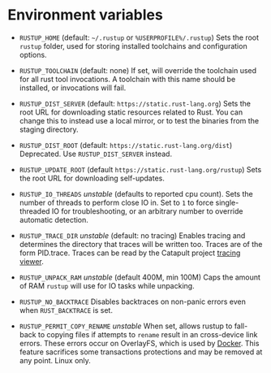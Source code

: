 # Environment variables

- `RUSTUP_HOME` (default: `~/.rustup` or `%USERPROFILE%/.rustup`) Sets the
  root `rustup` folder, used for storing installed toolchains and
  configuration options.

- `RUSTUP_TOOLCHAIN` (default: none) If set, will override the toolchain used
  for all rust tool invocations. A toolchain with this name should be
  installed, or invocations will fail.

- `RUSTUP_DIST_SERVER` (default: `https://static.rust-lang.org`) Sets the root
  URL for downloading static resources related to Rust. You can change this to
  instead use a local mirror, or to test the binaries from the staging
  directory.

- `RUSTUP_DIST_ROOT` (default: `https://static.rust-lang.org/dist`)
  Deprecated. Use `RUSTUP_DIST_SERVER` instead.

- `RUSTUP_UPDATE_ROOT` (default `https://static.rust-lang.org/rustup`) Sets
  the root URL for downloading self-updates.

- `RUSTUP_IO_THREADS` *unstable* (defaults to reported cpu count). Sets the
  number of threads to perform close IO in. Set to `1` to force
  single-threaded IO for troubleshooting, or an arbitrary number to override
  automatic detection.

- `RUSTUP_TRACE_DIR` *unstable* (default: no tracing) Enables tracing and
  determines the directory that traces will be written too. Traces are of the
  form PID.trace. Traces can be read by the Catapult project [tracing
  viewer][tv].

  [tv]: (https://github.com/catapult-project/catapult/blob/master/tracing/README.md)

- `RUSTUP_UNPACK_RAM` *unstable* (default 400M, min 100M) Caps the amount of
  RAM `rustup` will use for IO tasks while unpacking.

- `RUSTUP_NO_BACKTRACE` Disables backtraces on non-panic errors even when
  `RUST_BACKTRACE` is set.

- `RUSTUP_PERMIT_COPY_RENAME` *unstable* When set, allows rustup to fall-back
  to copying files if attempts to `rename` result in an cross-device link
  errors. These errors occur on OverlayFS, which is used by [Docker][dc]. This
  feature sacrifices some transactions protections and may be removed at any
  point. Linux only.

  [dc]: (https://docs.docker.com/storage/storagedriver/overlayfs-driver/#modifying-files-or-directories)
